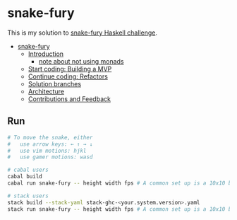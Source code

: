 # snake-fury

This is my solution to [snake-fury Haskell challenge](https://github.com/lsmor/snake-fury).

- [snake-fury](#snake-fury)
  - [Introduction](#introduction)
    - [note about not using monads](#note-about-not-using-monads)
  - [Start coding: Building a MVP](#start-coding-building-a-mvp)
  - [Continue coding: Refactors](#continue-coding-refactors)
  - [Solution branches](#solution-branches)
  - [Architecture](#architecture)
  - [Contributions and Feedback](#contributions-and-feedback)

## Run

```bash
# To move the snake, either
#   use arrow keys: ← ↑ → ↓
#   use vim motions: hjkl
#   use gamer motions: wasd

# cabal users
cabal build
cabal run snake-fury -- height width fps # A common set up is a 10x10 board running at 6 fps

# stack users
stack build --stack-yaml stack-ghc-<your.system.version>.yaml
stack run snake-fury -- height width fps # A common set up is a 10x10 board running at 6 fps
```

